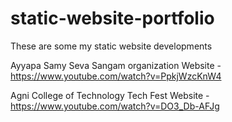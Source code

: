 # static-website-portfolio

These are some my static website developments

Ayyapa Samy Seva Sangam organization Website - https://www.youtube.com/watch?v=PpkjWzcKnW4

Agni College of Technology Tech Fest Website - https://www.youtube.com/watch?v=DO3_Db-AFJg
